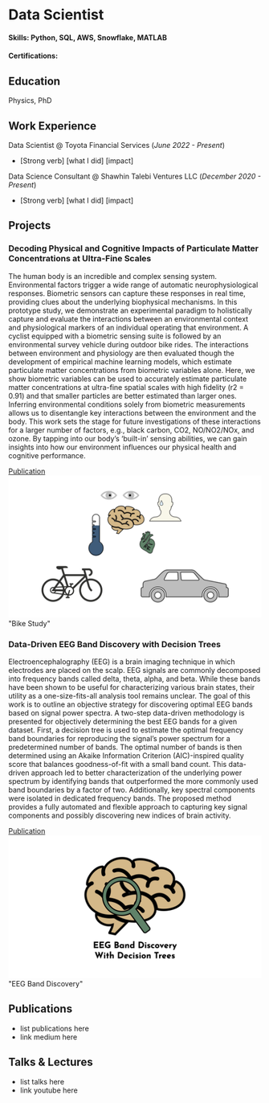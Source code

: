 # Data Scientist

#### Skills: Python, SQL, AWS, Snowflake, MATLAB
#### Certifications: 

## Education
Physics, PhD

## Work Experience
Data Scientist @ Toyota Financial Services (_June 2022 - Present_)
- [Strong verb] [what I did] [impact]

Data Science Consultant @ Shawhin Talebi Ventures LLC (_December 2020 - Present_)
- [Strong verb] [what I did] [impact]

## Projects
### Decoding Physical and Cognitive Impacts of Particulate Matter Concentrations at Ultra-Fine Scales
The human body is an incredible and complex sensing system. Environmental factors trigger a wide range of automatic neurophysiological responses. Biometric sensors can capture these responses in real time, providing clues about the underlying biophysical mechanisms. In this prototype study, we demonstrate an experimental paradigm to holistically capture and evaluate the interactions between an environmental context and physiological markers of an individual operating that environment. A cyclist equipped with a biometric sensing suite is followed by an environmental survey vehicle during outdoor bike rides. The interactions between environment and physiology are then evaluated though the development of empirical machine learning models, which estimate particulate matter concentrations from biometric variables alone. Here, we show biometric variables can be used to accurately estimate particulate matter concentrations at ultra-fine spatial scales with high fidelity (r2 = 0.91) and that smaller particles are better estimated than larger ones. Inferring environmental conditions solely from biometric measurements allows us to disentangle key interactions between the environment and the body. This work sets the stage for future investigations of these interactions for a larger number of factors, e.g., black carbon, CO2, NO/NO2/NOx, and ozone. By tapping into our body’s ‘built-in’ sensing abilities, we can gain insights into how our environment influences our physical health and cognitive performance.

[Publication](https://www.mdpi.com/1424-8220/22/11/4240)
![Bike Study](/assets/img/bike_study.jpeg) "Bike Study"

### Data-Driven EEG Band Discovery with Decision Trees
Electroencephalography (EEG) is a brain imaging technique in which electrodes are placed on the scalp. EEG signals are commonly decomposed into frequency bands called delta, theta, alpha, and beta. While these bands have been shown to be useful for characterizing various brain states, their utility as a one-size-fits-all analysis tool remains unclear. The goal of this work is to outline an objective strategy for discovering optimal EEG bands based on signal power spectra. A two-step data-driven methodology is presented for objectively determining the best EEG bands for a given dataset. First, a decision tree is used to estimate the optimal frequency band boundaries for reproducing the signal’s power spectrum for a predetermined number of bands. The optimal number of bands is then determined using an Akaike Information Criterion (AIC)-inspired quality score that balances goodness-of-fit with a small band count. This data-driven approach led to better characterization of the underlying power spectrum by identifying bands that outperformed the more commonly used band boundaries by a factor of two. Additionally, key spectral components were isolated in dedicated frequency bands. The proposed method provides a fully automated and flexible approach to capturing key signal components and possibly discovering new indices of brain activity.

[Publication](https://www.mdpi.com/1424-8220/22/8/3048)
![EEG Band Discovery](/assets/img/eeg_band_discovery.jpeg) "EEG Band Discovery"

## Publications
- list publications here
- link medium here

## Talks & Lectures
- list talks here
- link youtube here
